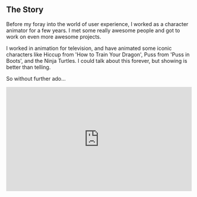 ## The Story

Before my foray into the world of user experience, I worked as a character animator for a few years. I met some really awesome people and got to work on even more awesome projects. 

I worked in animation for television, and have animated some iconic characters like Hiccup from 'How to Train Your Dragon', Puss from 'Puss in Boots', and the Ninja Turtles. I could talk about this forever, but showing is better than telling. 

So without further ado...

<div class="videoWrapper">
    <iframe src="https://player.vimeo.com/video/94683657" width="500" height="281" frameborder="0" webkitallowfullscreen mozallowfullscreen allowfullscreen>
</iframe>
</div>